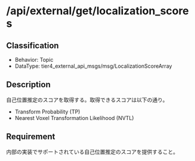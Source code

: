 # /api/external/get/localization_scores

## Classification

- Behavior: Topic
- DataType: tier4_external_api_msgs/msg/LocalizationScoreArray

## Description

自己位置推定のスコアを取得する。取得できるスコアは以下の通り。

- Transform Probability (TP)
- Nearest Voxel Transformation Likelihood (NVTL)

## Requirement

内部の実装でサポートされている自己位置推定のスコアを提供すること。
